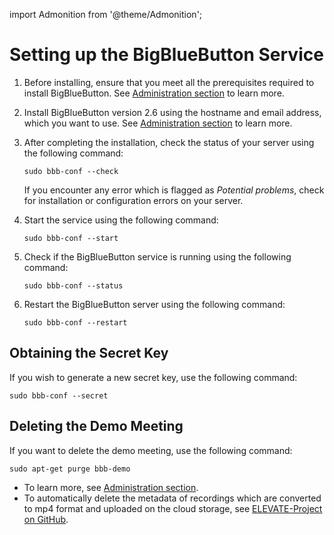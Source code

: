 import Admonition from '@theme/Admonition';

# Setting up the BigBlueButton Service

1. Before installing, ensure that you meet all the prerequisites required to install BigBlueButton. See [Administration section](https://docs.bigbluebutton.org) to learn more.

2. Install BigBlueButton version 2.6 using the hostname and email address, which you want to use. See [Administration section](https://docs.bigbluebutton.org) to learn more.

3. After completing the installation, check the status of your server using the following command:

    ``` 
    sudo bbb-conf --check
    ```

    <Admonition type="note">
    <p>If you encounter any error which is flagged as <i>Potential problems</i>, check for installation or configuration errors on your server.</p>
    </Admonition>

4. Start the service using the following command:

    ```
    sudo bbb-conf --start
    ```

5. Check if the BigBlueButton service is running using the following command:

    ``` 
    sudo bbb-conf --status
    ``` 
6. Restart the BigBlueButton server using the following command:

    ```
    sudo bbb-conf --restart
    ```
## Obtaining the Secret Key

If you wish to generate a new secret key, use the following command:

``` 
sudo bbb-conf --secret
```
## Deleting the Demo Meeting

If you want to delete the demo meeting, use the following command:

``` 
sudo apt-get purge bbb-demo
```

<Admonition type="info">
<ul>
<li>To learn more, see <a href="https://docs.bigbluebutton.org">Administration section</a>.</li>
<li>To automatically delete the metadata of recordings which are converted to mp4 format and uploaded on the cloud storage, see <a href="https://github.com/ELEVATE-Project/elevate-utils/tree/master/BBB-Recordings">ELEVATE-Project on GitHub</a>.</li>
</ul>
</Admonition>